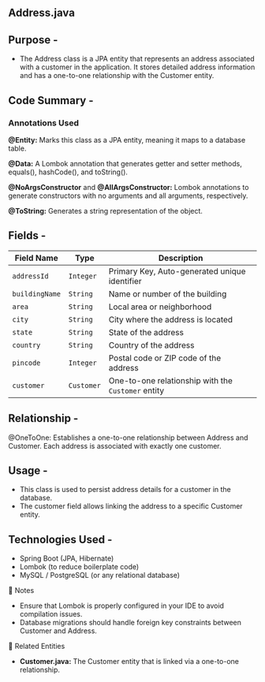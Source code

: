 
## Address.java
## Purpose -
- The Address class is a JPA entity that represents an address associated with a customer in the application. It stores detailed address information and has a one-to-one relationship with the Customer entity.

## Code Summary -
 ### Annotations Used
**@Entity:** Marks this class as a JPA entity, meaning it maps to a database table.

**@Data:** A Lombok annotation that generates getter and setter methods, equals(), hashCode(), and toString().

**@NoArgsConstructor** and **@AllArgsConstructor:** Lombok annotations to generate constructors with no arguments and all arguments, respectively.

**@ToString:** Generates a string representation of the object.

## Fields -

| **Field Name**   | **Type**    | **Description**                                    |
|------------------|-------------|----------------------------------------------------|
| `addressId`      | `Integer`   | Primary Key, Auto-generated unique identifier      |
| `buildingName`   | `String`    | Name or number of the building                     |
| `area`           | `String`    | Local area or neighborhood                         |
| `city`           | `String`    | City where the address is located                  |
| `state`          | `String`    | State of the address                               |
| `country`        | `String`    | Country of the address                             |
| `pincode`        | `Integer`   | Postal code or ZIP code of the address             |
| `customer`       | `Customer`  | One-to-one relationship with the `Customer` entity |

## **Relationship -**
@OneToOne: Establishes a one-to-one relationship between Address and Customer. Each address is associated with exactly one customer.

## **Usage -**
- This class is used to persist address details for a customer in the database.
- The customer field allows linking the address to a specific Customer entity.


## **Technologies Used -**
- Spring Boot (JPA, Hibernate)
- Lombok (to reduce boilerplate code)
- MySQL / PostgreSQL (or any relational database)

📌 Notes
- Ensure that Lombok is properly configured in your IDE to avoid compilation issues.
- Database migrations should handle foreign key constraints between Customer and Address.

🔗 Related Entities
- **Customer.java:** The Customer entity that is linked via a one-to-one relationship.
